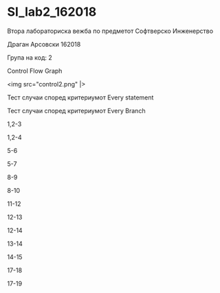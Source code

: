 # SI_lab2_162018

Втора лабораториска вежба по предметот Софтверско Инженерство

Драган Арсовски 162018

Група на код: 2

Control Flow Graph 

<img src="control2.png" |>

Тест случаи според критериумот Every statement

Тест случаи според критериумот Every Branch

1,2-3

1,2-4

5-6

5-7

8-9

8-10

11-12

12-13

12-14

13-14

14-15

17-18

17-19
